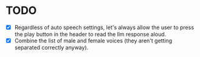 # TODO

- [x] Regardless of auto speech settings, let's always allow the user to press the play button in the header to read the llm response aloud.
- [x] Combine the list of male and female voices (they aren't getting separated correctly anyway).
